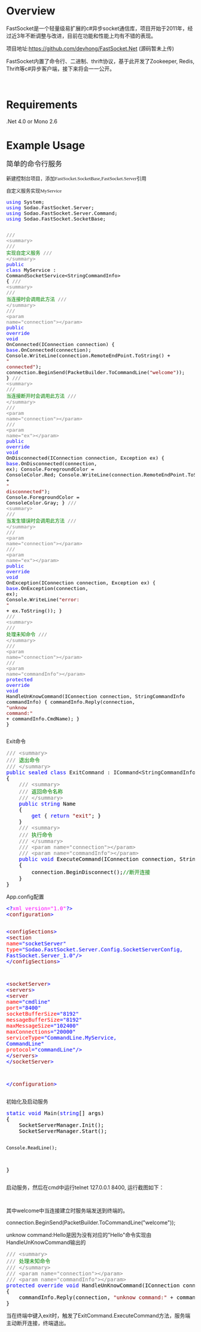 Overview
========

<p>FastSocket是一个轻量级易扩展的c#异步socket通信库，项目开始于2011年，经过近3年不断调整与改进，目前在功能和性能上均有不错的表现。</p>
<p>项目地址:<a href="https://github.com/devhong/FastSocket.Net">https://github.com/devhong/FastSocket.Net</a>&nbsp;(源码暂未上传)</p>
<p>FastSocket内置了命令行、二进制、thrift协议，基于此开发了Zookeeper, Redis, Thrift等c#异步客户端，接下来将会一一公开。</p>
<p>&nbsp;</p>

Requirements
============
.Net 4.0 or Mono 2.6

Example Usage
=============

<p><span style="font-family: 黑体; font-size: 14pt; line-height: 1.5;">简单的命令行服务</span></p>
<p><span style="font-size: 14pt; font-family: 黑体;"><span style="font-size: 13px;">新建控制台项目，添加FastSocket.SocketBase,FastSocket.Server引用</span><br /></span></p>
<p><span style="font-size: 14pt; font-family: 黑体;"><span style="font-size: 13px;">自定义服务实现MyService</span></span></p>
<div class="cnblogs_code">
<pre><span style="font-size: 13px;"><span style="color: #0000ff;">using</span><span style="color: #000000;"> System;
</span><span style="color: #0000ff;">using</span><span style="color: #000000;"> Sodao.FastSocket.Server;
</span><span style="color: #0000ff;">using</span><span style="color: #000000;"> Sodao.FastSocket.Server.Command;
</span><span style="color: #0000ff;">using</span><span style="color: #000000;"> Sodao.FastSocket.SocketBase;

</span><span style="color: #808080;">///</span> <span style="color: #808080;">&lt;summary&gt;</span>
<span style="color: #808080;">///</span><span style="color: #008000;"> 实现自定义服务
</span><span style="color: #808080;">///</span> <span style="color: #808080;">&lt;/summary&gt;</span>
<span style="color: #0000ff;">public</span> <span style="color: #0000ff;">class</span> MyService : CommandSocketService&lt;StringCommandInfo&gt;<span style="color: #000000;">
{
    </span><span style="color: #808080;">///</span> <span style="color: #808080;">&lt;summary&gt;</span>
    <span style="color: #808080;">///</span><span style="color: #008000;"> 当连接时会调用此方法
    </span><span style="color: #808080;">///</span> <span style="color: #808080;">&lt;/summary&gt;</span>
    <span style="color: #808080;">///</span> <span style="color: #808080;">&lt;param name="connection"&gt;&lt;/param&gt;</span>
    <span style="color: #0000ff;">public</span> <span style="color: #0000ff;">override</span> <span style="color: #0000ff;">void</span><span style="color: #000000;"> OnConnected(IConnection connection)
    {
        </span><span style="color: #0000ff;">base</span><span style="color: #000000;">.OnConnected(connection);
        Console.WriteLine(connection.RemoteEndPoint.ToString() </span>+ <span style="color: #800000;">"</span><span style="color: #800000;"> connected</span><span style="color: #800000;">"</span><span style="color: #000000;">);
        connection.BeginSend(PacketBuilder.ToCommandLine(</span><span style="color: #800000;">"</span><span style="color: #800000;">welcome</span><span style="color: #800000;">"</span><span style="color: #000000;">));
    }
    </span><span style="color: #808080;">///</span> <span style="color: #808080;">&lt;summary&gt;</span>
    <span style="color: #808080;">///</span><span style="color: #008000;"> 当连接断开时会调用此方法
    </span><span style="color: #808080;">///</span> <span style="color: #808080;">&lt;/summary&gt;</span>
    <span style="color: #808080;">///</span> <span style="color: #808080;">&lt;param name="connection"&gt;&lt;/param&gt;</span>
    <span style="color: #808080;">///</span> <span style="color: #808080;">&lt;param name="ex"&gt;&lt;/param&gt;</span>
    <span style="color: #0000ff;">public</span> <span style="color: #0000ff;">override</span> <span style="color: #0000ff;">void</span><span style="color: #000000;"> OnDisconnected(IConnection connection, Exception ex)
    {
        </span><span style="color: #0000ff;">base</span><span style="color: #000000;">.OnDisconnected(connection, ex);
        Console.ForegroundColor </span>=<span style="color: #000000;"> ConsoleColor.Red;
        Console.WriteLine(connection.RemoteEndPoint.ToString() </span>+ <span style="color: #800000;">"</span><span style="color: #800000;"> disconnected</span><span style="color: #800000;">"</span><span style="color: #000000;">);
        Console.ForegroundColor </span>=<span style="color: #000000;"> ConsoleColor.Gray;
    }
    </span><span style="color: #808080;">///</span> <span style="color: #808080;">&lt;summary&gt;</span>
    <span style="color: #808080;">///</span><span style="color: #008000;"> 当发生错误时会调用此方法
    </span><span style="color: #808080;">///</span> <span style="color: #808080;">&lt;/summary&gt;</span>
    <span style="color: #808080;">///</span> <span style="color: #808080;">&lt;param name="connection"&gt;&lt;/param&gt;</span>
    <span style="color: #808080;">///</span> <span style="color: #808080;">&lt;param name="ex"&gt;&lt;/param&gt;</span>
    <span style="color: #0000ff;">public</span> <span style="color: #0000ff;">override</span> <span style="color: #0000ff;">void</span><span style="color: #000000;"> OnException(IConnection connection, Exception ex)
    {
        </span><span style="color: #0000ff;">base</span><span style="color: #000000;">.OnException(connection, ex);
        Console.WriteLine(</span><span style="color: #800000;">"</span><span style="color: #800000;">error: </span><span style="color: #800000;">"</span> +<span style="color: #000000;"> ex.ToString());
    }
    </span><span style="color: #808080;">///</span> <span style="color: #808080;">&lt;summary&gt;</span>
    <span style="color: #808080;">///</span><span style="color: #008000;"> 处理未知命令
    </span><span style="color: #808080;">///</span> <span style="color: #808080;">&lt;/summary&gt;</span>
    <span style="color: #808080;">///</span> <span style="color: #808080;">&lt;param name="connection"&gt;&lt;/param&gt;</span>
    <span style="color: #808080;">///</span> <span style="color: #808080;">&lt;param name="commandInfo"&gt;&lt;/param&gt;</span>
    <span style="color: #0000ff;">protected</span> <span style="color: #0000ff;">override</span> <span style="color: #0000ff;">void</span><span style="color: #000000;"> HandleUnKnowCommand(IConnection connection, StringCommandInfo commandInfo)
    {
        commandInfo.Reply(connection, </span><span style="color: #800000;">"</span><span style="color: #800000;">unknow command:</span><span style="color: #800000;">"</span> +<span style="color: #000000;"> commandInfo.CmdName);
    }
}</span></span></pre>
</div>
<p>Exit命令</p>
<div class="cnblogs_code">
<pre><span style="color: #808080;">///</span> <span style="color: #808080;">&lt;summary&gt;</span>
<span style="color: #808080;">///</span><span style="color: #008000;"> 退出命令
</span><span style="color: #808080;">///</span> <span style="color: #808080;">&lt;/summary&gt;</span>
<span style="color: #0000ff;">public</span> <span style="color: #0000ff;">sealed</span> <span style="color: #0000ff;">class</span> ExitCommand : ICommand&lt;StringCommandInfo&gt;<span style="color: #000000;">
{
    </span><span style="color: #808080;">///</span> <span style="color: #808080;">&lt;summary&gt;</span>
    <span style="color: #808080;">///</span><span style="color: #008000;"> 返回命令名称
    </span><span style="color: #808080;">///</span> <span style="color: #808080;">&lt;/summary&gt;</span>
    <span style="color: #0000ff;">public</span> <span style="color: #0000ff;">string</span><span style="color: #000000;"> Name
    {
        </span><span style="color: #0000ff;">get</span> { <span style="color: #0000ff;">return</span> <span style="color: #800000;">"</span><span style="color: #800000;">exit</span><span style="color: #800000;">"</span><span style="color: #000000;">; }
    }
    </span><span style="color: #808080;">///</span> <span style="color: #808080;">&lt;summary&gt;</span>
    <span style="color: #808080;">///</span><span style="color: #008000;"> 执行命令
    </span><span style="color: #808080;">///</span> <span style="color: #808080;">&lt;/summary&gt;</span>
    <span style="color: #808080;">///</span> <span style="color: #808080;">&lt;param name="connection"&gt;&lt;/param&gt;</span>
    <span style="color: #808080;">///</span> <span style="color: #808080;">&lt;param name="commandInfo"&gt;&lt;/param&gt;</span>
    <span style="color: #0000ff;">public</span> <span style="color: #0000ff;">void</span><span style="color: #000000;"> ExecuteCommand(IConnection connection, StringCommandInfo commandInfo)
    {
        connection.BeginDisconnect();</span><span style="color: #008000;">//</span><span style="color: #008000;">断开连接</span>
<span style="color: #000000;">    }
}</span></pre>
</div>
<p>App.config配置</p>
<div class="cnblogs_code">
<pre><span style="color: #0000ff;">&lt;?</span><span style="color: #ff00ff;">xml version="1.0"</span><span style="color: #0000ff;">?&gt;</span>
<span style="color: #0000ff;">&lt;</span><span style="color: #800000;">configuration</span><span style="color: #0000ff;">&gt;</span>

  <span style="color: #0000ff;">&lt;</span><span style="color: #800000;">configSections</span><span style="color: #0000ff;">&gt;</span>
    <span style="color: #0000ff;">&lt;</span><span style="color: #800000;">section </span><span style="color: #ff0000;">name</span><span style="color: #0000ff;">="socketServer"</span><span style="color: #ff0000;">
             type</span><span style="color: #0000ff;">="Sodao.FastSocket.Server.Config.SocketServerConfig, FastSocket.Server_1.0"</span><span style="color: #0000ff;">/&gt;</span>
  <span style="color: #0000ff;">&lt;/</span><span style="color: #800000;">configSections</span><span style="color: #0000ff;">&gt;</span>

  <span style="color: #0000ff;">&lt;</span><span style="color: #800000;">socketServer</span><span style="color: #0000ff;">&gt;</span>
    <span style="color: #0000ff;">&lt;</span><span style="color: #800000;">servers</span><span style="color: #0000ff;">&gt;</span>
      <span style="color: #0000ff;">&lt;</span><span style="color: #800000;">server </span><span style="color: #ff0000;">name</span><span style="color: #0000ff;">="cmdline"</span><span style="color: #ff0000;">
              port</span><span style="color: #0000ff;">="8400"</span><span style="color: #ff0000;">
              socketBufferSize</span><span style="color: #0000ff;">="8192"</span><span style="color: #ff0000;">
              messageBufferSize</span><span style="color: #0000ff;">="8192"</span><span style="color: #ff0000;">
              maxMessageSize</span><span style="color: #0000ff;">="102400"</span><span style="color: #ff0000;">
              maxConnections</span><span style="color: #0000ff;">="20000"</span><span style="color: #ff0000;">
              serviceType</span><span style="color: #0000ff;">="CommandLine.MyService, CommandLine"</span><span style="color: #ff0000;">
              protocol</span><span style="color: #0000ff;">="commandLine"</span><span style="color: #0000ff;">/&gt;</span>
    <span style="color: #0000ff;">&lt;/</span><span style="color: #800000;">servers</span><span style="color: #0000ff;">&gt;</span>
  <span style="color: #0000ff;">&lt;/</span><span style="color: #800000;">socketServer</span><span style="color: #0000ff;">&gt;</span>

<span style="color: #0000ff;">&lt;/</span><span style="color: #800000;">configuration</span><span style="color: #0000ff;">&gt;</span></pre>
</div>
<p>初始化及启动服务</p>
<div class="cnblogs_code">
<pre><span style="color: #0000ff;">static</span> <span style="color: #0000ff;">void</span> Main(<span style="color: #0000ff;">string</span><span style="color: #000000;">[] args)
{
    SocketServerManager.Init();
    SocketServerManager.Start();

    Console.ReadLine();
}</span></pre>
</div>
<p>启动服务，然后在cmd中运行telnet 127.0.0.1 8400, 运行截图如下：</p>
<p><img src="http://images.cnitblog.com/blog/21702/201308/15220257-a74cd62ae2c64d5eb4da160d44212272.png" alt="" /></p>
<p><img src="http://images.cnitblog.com/blog/21702/201308/15220409-b328d92f13d94c45b0a06452b2930d5a.png" alt="" /></p>
<p>其中welcome中当连接建立时服务端发送到终端的。</p>
<p>connection.BeginSend(PacketBuilder.ToCommandLine("welcome"));</p>
<p>unknow command:Hello是因为没有对应的"Hello"命令实现由HandleUnKnowCommand输出的</p>
<div class="cnblogs_code">
<pre><span style="color: #808080;">///</span> <span style="color: #808080;">&lt;summary&gt;</span>
<span style="color: #808080;">///</span><span style="color: #008000;"> 处理未知命令
</span><span style="color: #808080;">///</span> <span style="color: #808080;">&lt;/summary&gt;</span>
<span style="color: #808080;">///</span> <span style="color: #808080;">&lt;param name="connection"&gt;&lt;/param&gt;</span>
<span style="color: #808080;">///</span> <span style="color: #808080;">&lt;param name="commandInfo"&gt;&lt;/param&gt;</span>
<span style="color: #0000ff;">protected</span> <span style="color: #0000ff;">override</span> <span style="color: #0000ff;">void</span><span style="color: #000000;"> HandleUnKnowCommand(IConnection connection, StringCommandInfo commandInfo)
{
    commandInfo.Reply(connection, </span><span style="color: #800000;">"</span><span style="color: #800000;">unknow command:</span><span style="color: #800000;">"</span> +<span style="color: #000000;"> commandInfo.CmdName);
}</span></pre>
</div>
<p>当在终端中键入exit时，触发了ExitCommand.ExecuteCommand方法，服务端主动断开连接，终端退出。</p>
